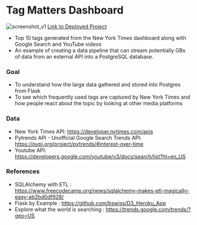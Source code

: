 # Tag Matters Dashboard

![screenshot_v1](https://github.com/rimhoho/tag-matters/blob/master/static/images/Screenshot.png)
[Link to Deployed Project](https://tag-matters.herokuapp.com/)
- Top 10 tags generated from the New York Times dashboard along with Google Search and YouTube videos
- An example of creating a data pipeline that can stream potentially GBs of data from an external API into a PostgreSQL database.

### Goal
- To understand how the large data gathered and stored into Postgres from Flask
- To see which frequently used tags are captured by New York Times and how people react about the topic by looking at other media platforms

### Data
- New York Times API: https://developer.nytimes.com/apis
- Pytrends API - Unofficial Google Search Trends API: https://pypi.org/project/pytrends/#interest-over-time
- Youtube API: https://developers.google.com/youtube/v3/docs/search/list?hl=en_US

### References
- SQLAlchemy with ETL : https://www.freecodecamp.org/news/sqlalchemy-makes-etl-magically-easy-ab2bd0df928/
- Flask by Example : https://github.com/bswiss/D3_Heroku_App
- Explore what the world is searching : https://trends.google.com/trends/?geo=US
